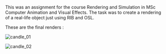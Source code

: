 This was an assignment for the course Rendering and Simulation in MSc Computer Animation and Visual Effects.
The task was to create a rendering of a real-life object just using RIB and OSL.

These are the final renders :

![candle_01](https://github.com/user-attachments/assets/d128496f-18ff-48bd-bb44-07f30fa6888b)

![candle_02](https://github.com/user-attachments/assets/6d747dd6-e195-4d23-aa5f-486001652476)




